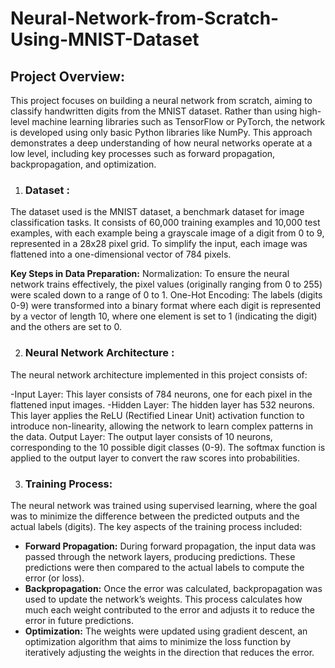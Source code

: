 # Neural-Network-from-Scratch-Using-MNIST-Dataset

## Project Overview:

This project focuses on building a neural network from scratch, aiming to classify handwritten digits from the MNIST dataset. Rather than using high-level machine learning libraries such as TensorFlow or PyTorch, the network is developed using only basic Python libraries like NumPy. This approach demonstrates a deep understanding of how neural networks operate at a low level, including key processes such as forward propagation, backpropagation, and optimization.

1. ### Dataset :

The dataset used is the MNIST dataset, a benchmark dataset for image classification tasks. It consists of 60,000 training examples and 10,000 test examples, with each example being a grayscale image of a digit from 0 to 9, represented in a 28x28 pixel grid. To simplify the input, each image was flattened into a one-dimensional vector of 784 pixels.

**Key Steps in Data Preparation:**
Normalization: To ensure the neural network trains effectively, the pixel values (originally ranging from 0 to 255) were scaled down to a range of 0 to 1.
One-Hot Encoding: The labels (digits 0-9) were transformed into a binary format where each digit is represented by a vector of length 10, where one element is set to 1 (indicating the digit) and the others are set to 0.


2. ### **Neural Network Architecture** : 

The neural network architecture implemented in this project consists of:

-Input Layer: This layer consists of 784 neurons, one for each pixel in the flattened input images.
-Hidden Layer: The hidden layer has 532 neurons. This layer applies the ReLU (Rectified Linear Unit) activation function to introduce non-linearity, allowing the network to learn complex patterns in the data.
Output Layer: The output layer consists of 10 neurons, corresponding to the 10 possible digit classes (0-9). The softmax function is applied to the output layer to convert the raw scores into probabilities.

3. ### **Training Process**:

 The neural network was trained using supervised learning, where the goal was to minimize the difference between the predicted outputs and the actual labels (digits). The key aspects of the training process included:

- **Forward Propagation:** During forward propagation, the input data was passed through the network layers, producing predictions. These predictions were then compared to the actual labels to compute the error (or loss).
- **Backpropagation:** Once the error was calculated, backpropagation was used to update the network’s weights. This process calculates how much each weight contributed to the error and adjusts it to reduce the error in future predictions.
- **Optimization:** The weights were updated using gradient descent, an optimization algorithm that aims to minimize the loss function by iteratively adjusting the weights in the direction that reduces the error.

